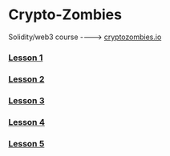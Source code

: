# Crypto-Zombies
Solidity/web3 course ----> <a href="https://cryptozombies.io">cryptozombies.io</a>

<h3><a href="https://share.cryptozombies.io/en/lesson/1/share/pelle?id=Y3p8NTQ5MDQz">Lesson 1</h3></a>
<h3><a href="https://share.cryptozombies.io/en/lesson/2/share/pelle?id=Y3p8NTQ5MDQz">Lesson 2</h3></a>
<h3><a href="https://share.cryptozombies.io/en/lesson/3/share/pelle?id=Y3p8NTQ5MDQz">Lesson 3</h3></a>
<h3><a href="https://share.cryptozombies.io/en/lesson/4/share/pelle?id=WyJjenw1NDkwNDMiLDEsMTRd">Lesson 4</h3></a>
<h3><a href="https://share.cryptozombies.io/en/lesson/5/share/H4XF13LD_MORRIS_💯💯😎💯💯?id=Y3p8NTQ5MDQz">Lesson 5</h3></a>


